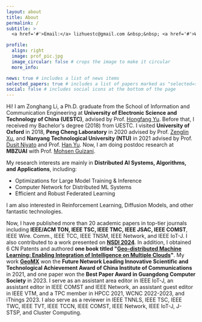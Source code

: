 ```yaml
---
layout: about
title: About
permalink: /
subtitle: >
  <a href='#'>Email:</a> lizhuestc@gmail.com &nbsp;&nbsp; <a href='#'>Wechat:</a> lizh_uestc &nbsp;&nbsp; <a href='#'>Github:</a> https://github.com/Lizonghang

profile:
  align: right
  image: prof_pic.jpg
  image_circular: false # crops the image to make it circular
  more_info:

news: true # includes a list of news items
selected_papers: true # includes a list of papers marked as "selected={true}"
social: false # includes social icons at the bottom of the page
---
```


Hi! I am Zonghang Li, a Ph.D. graduate from the School of Information and Communication Engineering at **University of Electronic Science and Technology of China (UESTC)**, advised by Prof. [Hongfang Yu](https://scholar.google.com/citations?user=GmEdMqwAAAAJ&hl=en&oi=ao). Before that, I received my Bachelor's degree (2018) from UESTC. I visited **University of Oxford** in 2018, **Peng Cheng Laboratory** in 2020 advised by Prof. [Zenglin Xu](https://scholar.google.com/citations?user=gF0H9nEAAAAJ&hl=en&oi=ao), and **Nanyang Technological University (NTU)** in 2021 advised by Prof. [Dusit Niyato](https://scholar.google.com/citations?user=T8sVhLMAAAAJ&hl=en&oi=ao) and Prof. [Han Yu](https://scholar.google.com/citations?user=eXgoTXMAAAAJ&hl=en&oi=ao). Now, I am doing postdoc research at **MBZUAI** with Prof. [Mohsen Guizani](https://scholar.google.com/citations?user=RigrYkcAAAAJ&hl=en&oi=ao).

My research interests are mainly in **Distributed AI Systems, Algorithms, and Applications**, including:
  - Optimizations for Large Model Training & Inference
  - Computer Network for Distributed ML Systems
  - Efficient and Robust Federated Learning

I am also interested in Reinforcement Learning, Diffusion Models, and other fantastic technologies. 

Now, I have published more than 20 academic papers in top-tier journals including **IEEE/ACM TON, IEEE TSC, IEEE TMC, IEEE JSAC, IEEE COMST**, IEEE Wire. Comm., IEEE TCC, IEEE TNSM, IEEE Network, and IEEE IoT-J. I also contributed to a work presented on **[NSDI 2024](https://github.com/Lizonghang/KlonetAI)**. In addition, I obtained 6 CN Patents and authored **one book titled "[Geo-distributed Machine Learning: Enabling Integration of Intelligence on Multiple Clouds](https://www.phei.com.cn/module/goods/wssd_content.jsp?bookid=61965)"**. My work **[GeoMX](https://github.com/INET-RC/GeoMX)** won the **Future Network Leading Innovative Scientific and Technological Achievement Award of China Institute of Communications** in 2021, and one paper won the **Best Paper Award in Guangdong Computer Society** in 2023. I serve as an assistant area editor in IEEE IoT-J, an assistant editor in IEEE COMST and IEEE Network, an assistant guest editor in IEEE VTM, and a TPC member in HPCC 2021, WCNC 2022-2023, and iThings 2023. I also serve as a reviewer in IEEE TNNLS, IEEE TSC, IEEE TWC, IEEE TVT, IEEE TCCN, IEEE COMST, IEEE Network, IEEE IoT-J, J-STSP, and Cluster Computing. 
